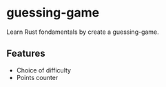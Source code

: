 # guessing-game

Learn Rust fondamentals by create a guessing-game.

## Features

- Choice of difficulty
- Points counter
